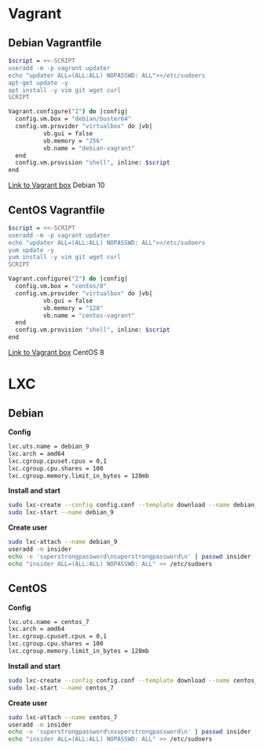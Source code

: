 # Vagrant

## Debian Vagrantfile
```bash
$script = <<-SCRIPT
useradd -m -p vagrant updater
echo "updater ALL=(ALL:ALL) NOPASSWD: ALL">>/etc/sudoers
apt-get update -y
apt install -y vim git wget curl
SCRIPT

Vagrant.configure("2") do |config|
  config.vm.box = "debian/buster64"
  config.vm.provider "virtualbox" do |vb|
          vb.gui = false
          vb.memory = "256"
          vb.name = "debian-vagrant"
  end
  config.vm.provision "shell", inline: $script
end
```
[Link to Vagrant box](https://app.vagrantup.com/YBelyagov/boxes/debian10) Debian 10


## CentOS Vagrantfile
```bash
$script = <<-SCRIPT
useradd -m -p vagrant updater
echo "updater ALL=(ALL:ALL) NOPASSWD: ALL">>/etc/sudoers
yum update -y
yum install -y vim git wget curl
SCRIPT

Vagrant.configure("2") do |config|
  config.vm.box = "centos/8"
  config.vm.provider "virtualbox" do |vb|
          vb.gui = false
          vb.memory = "128"
          vb.name = "centos-vagrant"
  end
  config.vm.provision "shell", inline: $script
end
```
[Link to Vagrant box](https://app.vagrantup.com/YBelyagov/boxes/centos8) CentOS 8

# LXC

## Debian
**Config**
```bash
lxc.uts.name = debian_9
lxc.arch = amd64
lxc.cgroup.cpuset.cpus = 0,1
lxc.cgroup.cpu.shares = 100
lxc.cgroup.memory.limit_in_bytes = 128mb
```
**Install and start**
```bash
sudo lxc-create --config config.conf --template download --name debian_9 -- --dist debian --release stretch --arch amd64
sudo lxc-start --name debian_9
```
**Create user**
```bash
sudo lxc-attach --name debian_9
useradd -m insider
echo -e 'superstrongpassword\nsuperstrongpassword\n' | passwd insider
echo "insider ALL=(ALL:ALL) NOPASSWD: ALL" >> /etc/sudoers
```

## CentOS
**Config**
```bash
lxc.uts.name = centos_7
lxc.arch = amd64
lxc.cgroup.cpuset.cpus = 0,1
lxc.cgroup.cpu.shares = 100
lxc.cgroup.memory.limit_in_bytes = 128mb
```
**Install and start**
```bash
sudo lxc-create --config config.conf --template download --name centos_7 -- --dist centos --release 7 --arch amd64
sudo lxc-start --name centos_7
```
**Create user**
```bash
sudo lxc-attach --name centos_7
useradd -m insider
echo -e 'superstrongpassword\nsuperstrongpassword\n' | passwd insider
echo "insider ALL=(ALL:ALL) NOPASSWD: ALL" >> /etc/sudoers
